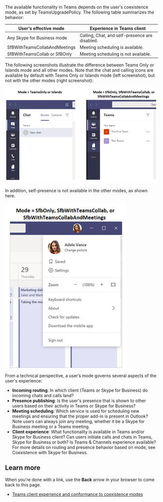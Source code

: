 The available functionality in Teams depends on the user's coexistence mode, as set by TeamsUpgradePolicy. The following table summarizes the behavior:
 
|User's effective mode|Experience in Teams client|
|-|-|
|Any Skype for Business mode|Calling, Chat, and self-presence are disabled.|
|SfBWithTeamsCollabAndMeetings|Meeting scheduling is available.|
|SfBWithTeamsCollab or SfBOnly|Meeting scheduling is not available.|

The following screenshots illustrate the difference between Teams Only or Islands mode and all other modes. Note that the chat and calling icons are available by default with Teams Only or Islands mode (left screenshot), but not with the other modes (right screenshot):

 ![Side-by-side screenshots showing Teams Only and Islands modes](../media/untitled1.png)

In addition, self-presence is not available in the other modes, as shown here.

![Screenshot that shows that self-presence isn't available](../media/untitled.png)
 
From a technical perspective, a user’s mode governs several aspects of the user's experience:

- **Incoming routing**: In which client (Teams or Skype for Business) do incoming chats and calls land?
- **Presence publishing**: Is the user's presence that is shown to other users based on their activity in Teams or Skype for Business?
- **Meeting scheduling**: Which service is used for scheduling new meetings and ensuring that the proper add-in is present in Outlook? Note users can always join any meeting, whether it be a Skype for Business meeting or a Teams meeting.
- **Client experience**: What functionality is available in Teams and/or Skype for Business client? Can users initiate calls and chats in Teams, Skype for Business or both? Is Teams & Channels experience available?
For more details on routing and presence behavior based on mode, see Coexistence with Skype for Business.


## Learn more

When you're done with a link, use the **Back** arrow in your browser to come back to this page.

- [Teams client experience and conformance to coexistence modes ](https://docs.microsoft.com/MicrosoftTeams/teams-client-experience-and-conformance-to-coexistence-modes)